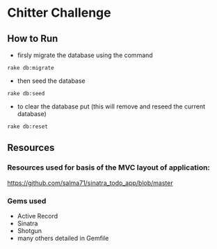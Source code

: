Chitter Challenge
=================

## How to Run
* firsly migrate the database using the command 
```
rake db:migrate
```
* then seed the database
```
rake db:seed
```
* to clear the database put (this will remove and reseed the current database)
```
rake db:reset
```
## Resources 
### Resources used for basis of the MVC layout of application:
https://github.com/salma71/sinatra_todo_app/blob/master
### Gems used
- Active Record
- Sinatra
- Shotgun
- many others detailed in Gemfile